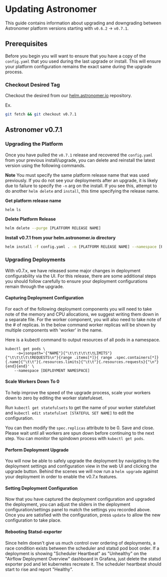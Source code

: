 # Updating Astronomer
This guide contains information about upgrading and downgrading between Astronomer platform versions starting with `v0.6.2` -> `v0.7.1`.

## Prerequisites

Before you begin you will want to ensure that you have a copy of the `config.yaml` that you used during the last upgrade or install. This will ensure your platform configuration remains the exact same during the upgrade process.

### Checkout Desired Tag
Checkout the desired from our [helm.astronomer.io](https://github.com/astronomer/helm.astronomer.io) repository.

Ex.

```bash
git fetch && git checkout v0.7.1
```

## Astronomer v0.7.1

### Upgrading the Platform

Once you have pulled the `v0.7.1` release and recovered the `config.yaml` from your previous install/upgrade, you can delete and reinstall the latest version using the following commands.

**Note** You must specify the same platform release name that was used previously. If you do not see your deployments after an upgrade, it is likely due to failure to specify the `-n` arg on the install. If you see this, attempt to do another `helm delete` and `install`, this time specifying the release name.

__Get platform release name__

```bash
helm ls
```

__Delete Platform Release__

```bash
helm delete --purge [PLATFORM RELEASE NAME]
```

__Install v0.7.1 from your helm.astronomer.io directory__

```bash
helm install -f config.yaml . -n [PLATFORM RELEASE NAME] --namespace [PLATFORM NAMESPACE]
```

### Upgrading Deployments

With v0.7.x, we have released some major changes in deployment configurability via the UI. For this release, there are some additional steps you should follow carefully to ensure your deployment configurations remain through the upgrade.

#### Capturing Deployment Configuration

For each of the following deployment components you will need to take note of the memory and CPU allocations, we suggest writing them down in a separate file. For the worker component, you will also need to take note of the # of replicas. In the below command worker replicas will be shown by multiple components with 'worker' in the name.

Here is a kubectl command to output resources of all pods in a namespace.

```
kubectl get pods \
     -o=jsonpath='{"NAME"}{"\t\t\t\t\t\tLIMITS"}{"\t\t\t\t\tREQUESTS\n"}{range .items[*]}{ range .spec.containers[*]}{.name}{"\t\t"}{.resources.limits}{"\t\t"}{.resources.requests}{"\n"}{end}{end}' \
    --namespace [DEPLOYMENT NAMESPACE]
```

#### Scale Workers Down To 0
To help improve the speed of the upgrade process, scale your workers down to zero by editing the worker statefuleset.

Run `kubectl get statefulsets` to get the name of your worker statefulset and `kubectl edit statefulset [STATEFUL SET NAME]` to edit the configuration.

You can then modify the `spec.replicas` attribute to be 0. Save and close. Please wait until all workers are spun down before continuing to the next step. You can monitor the spindown process with `kubectl get pods`.

#### Perform Deployment Upgrade
You will now be able to safely upgrade the deployment by navigating to the deployment settings and configuration view in the web UI and clicking the upgrade button. Behind the scenes we will now run a `helm upgrade` against your deployment in order to enable the v0.7.x features.

#### Setting Deployment Configuration
Now that you have captured the deployment configuration and upgraded the deployment, you can adjust the sliders in the deployment configuration/settings panel to match the settings you recorded above. Once you are satisfied with the configuration, press `update` to allow the new configuration to take place.

#### Rebooting Statsd-exporter
Since helm doesn't give us much control over ordering of deployments, a race condition exists between the scheduler and statsd pod boot order. If a deployment is showing "Scheduler Heartbeat" as "Unhealthy" on the "Airflow Deployment Overview" dashboard in Grafana, just delete the statsd exporter pod and let kubernetes recreate it. The scheduler heartbeat should start to rise and report "Healthy".
